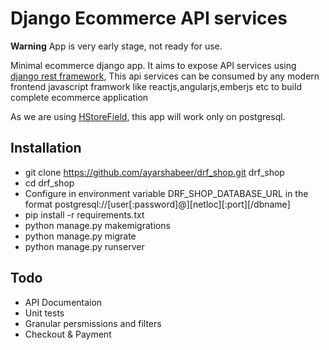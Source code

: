 # Django Ecommerce API services

**Warning** App is very early stage, not ready for use.

Minimal ecommerce django app. It aims to expose API services using [django rest framework](www.django-rest-framework.org/), This api services can be consumed by  any modern frontend javascript framwork like reactjs,angularjs,emberjs etc  to build complete ecommerce application

As we are using [HStoreField](https://docs.djangoproject.com/en/1.9/ref/contrib/postgres/fields/#hstorefield), this app will work only on postgresql.

## Installation
* git clone https://github.com/ayarshabeer/drf_shop.git drf_shop
* cd drf_shop
* Configure in environment variable DRF_SHOP_DATABASE_URL in the format postgresql://[user[:password]@][netloc][:port][/dbname]
* pip install -r requirements.txt
* python manage.py makemigrations
* python manage.py migrate
* python manage.py runserver

## Todo
* API Documentaion
* Unit tests
* Granular persmissions and filters
* Checkout & Payment
